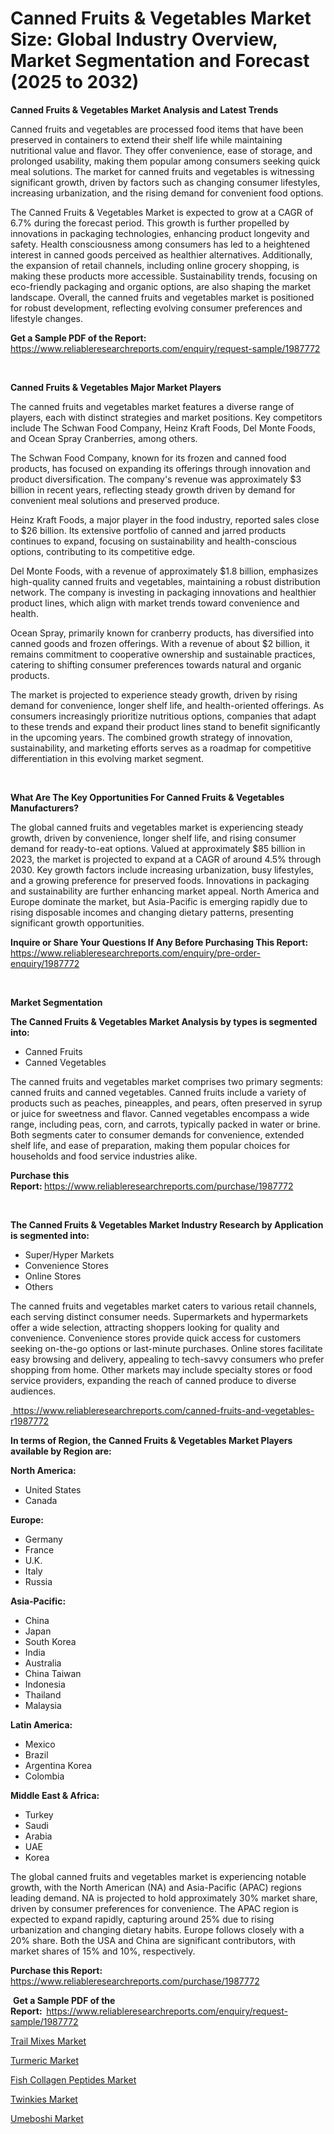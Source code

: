 <p><h1>Canned Fruits & Vegetables Market Size: Global Industry Overview, Market Segmentation and Forecast (2025 to 2032)</h1></p><p><strong>Canned Fruits & Vegetables Market Analysis and Latest Trends</strong></p>
<p><p>Canned fruits and vegetables are processed food items that have been preserved in containers to extend their shelf life while maintaining nutritional value and flavor. They offer convenience, ease of storage, and prolonged usability, making them popular among consumers seeking quick meal solutions. The market for canned fruits and vegetables is witnessing significant growth, driven by factors such as changing consumer lifestyles, increasing urbanization, and the rising demand for convenient food options. </p><p>The Canned Fruits & Vegetables Market is expected to grow at a CAGR of 6.7% during the forecast period. This growth is further propelled by innovations in packaging technologies, enhancing product longevity and safety. Health consciousness among consumers has led to a heightened interest in canned goods perceived as healthier alternatives. Additionally, the expansion of retail channels, including online grocery shopping, is making these products more accessible. Sustainability trends, focusing on eco-friendly packaging and organic options, are also shaping the market landscape. Overall, the canned fruits and vegetables market is positioned for robust development, reflecting evolving consumer preferences and lifestyle changes.</p></p>
<p><strong>Get a Sample PDF of the Report:&nbsp;</strong> <a href="https://www.reliableresearchreports.com/enquiry/request-sample/1987772?utm_campaign=34&utm_medium=2&utm_source=Github&utm_content=ia&utm_term=14022025&utm_id=canned-fruits-vegetables">https://www.reliableresearchreports.com/enquiry/request-sample/1987772</a></p>
<p>&nbsp;</p>
<p><strong>Canned Fruits & Vegetables Major Market Players</strong></p>
<p><p>The canned fruits and vegetables market features a diverse range of players, each with distinct strategies and market positions. Key competitors include The Schwan Food Company, Heinz Kraft Foods, Del Monte Foods, and Ocean Spray Cranberries, among others.</p><p>The Schwan Food Company, known for its frozen and canned food products, has focused on expanding its offerings through innovation and product diversification. The company's revenue was approximately $3 billion in recent years, reflecting steady growth driven by demand for convenient meal solutions and preserved produce.</p><p>Heinz Kraft Foods, a major player in the food industry, reported sales close to $26 billion. Its extensive portfolio of canned and jarred products continues to expand, focusing on sustainability and health-conscious options, contributing to its competitive edge.</p><p>Del Monte Foods, with a revenue of approximately $1.8 billion, emphasizes high-quality canned fruits and vegetables, maintaining a robust distribution network. The company is investing in packaging innovations and healthier product lines, which align with market trends toward convenience and health.</p><p>Ocean Spray, primarily known for cranberry products, has diversified into canned goods and frozen offerings. With a revenue of about $2 billion, it remains commitment to cooperative ownership and sustainable practices, catering to shifting consumer preferences towards natural and organic products.</p><p>The market is projected to experience steady growth, driven by rising demand for convenience, longer shelf life, and health-oriented offerings. As consumers increasingly prioritize nutritious options, companies that adapt to these trends and expand their product lines stand to benefit significantly in the upcoming years. The combined growth strategy of innovation, sustainability, and marketing efforts serves as a roadmap for competitive differentiation in this evolving market segment.</p></p>
<p>&nbsp;</p>
<p><strong>What Are The Key Opportunities For Canned Fruits & Vegetables Manufacturers?</strong></p>
<p><p>The global canned fruits and vegetables market is experiencing steady growth, driven by convenience, longer shelf life, and rising consumer demand for ready-to-eat options. Valued at approximately $85 billion in 2023, the market is projected to expand at a CAGR of around 4.5% through 2030. Key growth factors include increasing urbanization, busy lifestyles, and a growing preference for preserved foods. Innovations in packaging and sustainability are further enhancing market appeal. North America and Europe dominate the market, but Asia-Pacific is emerging rapidly due to rising disposable incomes and changing dietary patterns, presenting significant growth opportunities.</p></p>
<p><strong>Inquire or Share Your Questions If Any Before Purchasing This Report:</strong> <a href="https://www.reliableresearchreports.com/enquiry/pre-order-enquiry/1987772?utm_campaign=34&utm_medium=2&utm_source=Github&utm_content=ia&utm_term=14022025&utm_id=canned-fruits-vegetables">https://www.reliableresearchreports.com/enquiry/pre-order-enquiry/1987772</a></p>
<p>&nbsp;</p>
<p><strong>Market Segmentation</strong></p>
<p><strong>The Canned Fruits & Vegetables Market Analysis by types is segmented into:</strong></p>
<p><ul><li>Canned Fruits</li><li>Canned Vegetables</li></ul></p>
<p><p>The canned fruits and vegetables market comprises two primary segments: canned fruits and canned vegetables. Canned fruits include a variety of products such as peaches, pineapples, and pears, often preserved in syrup or juice for sweetness and flavor. Canned vegetables encompass a wide range, including peas, corn, and carrots, typically packed in water or brine. Both segments cater to consumer demands for convenience, extended shelf life, and ease of preparation, making them popular choices for households and food service industries alike.</p></p>
<p><strong>Purchase this Report:&nbsp;</strong><a href="https://www.reliableresearchreports.com/purchase/1987772?utm_campaign=34&utm_medium=2&utm_source=Github&utm_content=ia&utm_term=14022025&utm_id=canned-fruits-vegetables">https://www.reliableresearchreports.com/purchase/1987772</a></p>
<p>&nbsp;</p>
<p><strong>The Canned Fruits & Vegetables Market Industry Research by Application is segmented into:</strong></p>
<p><ul><li>Super/Hyper Markets</li><li>Convenience Stores</li><li>Online Stores</li><li>Others</li></ul></p>
<p><p>The canned fruits and vegetables market caters to various retail channels, each serving distinct consumer needs. Supermarkets and hypermarkets offer a wide selection, attracting shoppers looking for quality and convenience. Convenience stores provide quick access for customers seeking on-the-go options or last-minute purchases. Online stores facilitate easy browsing and delivery, appealing to tech-savvy consumers who prefer shopping from home. Other markets may include specialty stores or food service providers, expanding the reach of canned produce to diverse audiences.</p></p>
<p><a href="https://www.reliableresearchreports.com/canned-fruits-and-vegetables-r1987772?utm_campaign=34&utm_medium=2&utm_source=Github&utm_content=ia&utm_term=14022025&utm_id=canned-fruits-vegetables">&nbsp;https://www.reliableresearchreports.com/canned-fruits-and-vegetables-r1987772</a></p>
<p><strong>In terms of Region, the Canned Fruits & Vegetables Market Players available by Region are:</strong></p>
<p>
    <p> <strong> North America: </strong>
        <ul>
            <li>United States</li>
            <li>Canada</li>
        </ul>
        </p> 
    <p> <strong> Europe: </strong>
        <ul>
            <li>Germany</li>
            <li>France</li>
            <li>U.K.</li>
            <li>Italy</li>
            <li>Russia</li>
        </ul>
        </p> 
    <p> <strong> Asia-Pacific: </strong>
        <ul>
            <li>China</li>
            <li>Japan</li>
            <li>South Korea</li>
            <li>India</li>
            <li>Australia</li>
            <li>China Taiwan</li>
            <li>Indonesia</li>
            <li>Thailand</li>
            <li>Malaysia</li>
        </ul>
        </p> 
    <p> <strong> Latin America: </strong>
        <ul>
            <li>Mexico</li>
            <li>Brazil</li>
            <li>Argentina Korea</li>
            <li>Colombia</li>
        </ul>
        </p> 
    <p> <strong> Middle East & Africa: </strong>
        <ul>
            <li>Turkey</li>
            <li>Saudi</li>
            <li>Arabia</li>
            <li>UAE</li>
            <li>Korea</li>
        </ul>
    </p>
    </p>
<p><p>The global canned fruits and vegetables market is experiencing notable growth, with the North American (NA) and Asia-Pacific (APAC) regions leading demand. NA is projected to hold approximately 30% market share, driven by consumer preferences for convenience. The APAC region is expected to expand rapidly, capturing around 25% due to rising urbanization and changing dietary habits. Europe follows closely with a 20% share. Both the USA and China are significant contributors, with market shares of 15% and 10%, respectively.</p></p>
<p><strong>Purchase this Report: </strong><a href="https://www.reliableresearchreports.com/purchase/1987772?utm_campaign=34&utm_medium=2&utm_source=Github&utm_content=ia&utm_term=14022025&utm_id=canned-fruits-vegetables">https://www.reliableresearchreports.com/purchase/1987772</a></p>
<p>&nbsp;<strong>Get a Sample PDF of the Report:&nbsp;&nbsp;</strong><a href="https://www.reliableresearchreports.com/enquiry/request-sample/1987772?utm_campaign=34&utm_medium=2&utm_source=Github&utm_content=ia&utm_term=14022025&utm_id=canned-fruits-vegetables">https://www.reliableresearchreports.com/enquiry/request-sample/1987772</a></p>
<p><strong></strong></p>
<p><p><a href="https://github.com/xanaanenkaly/Market-Research-Report-List-1/blob/main/trail-mixes-market.md?utm_campaign=34&utm_medium=2&utm_source=Github&utm_content=ia&utm_term=14022025&utm_id=canned-fruits-vegetables">Trail Mixes Market</a></p><p><a href="https://github.com/phumlaaijem/Market-Research-Report-List-1/blob/main/turmeric-market.md?utm_campaign=34&utm_medium=2&utm_source=Github&utm_content=ia&utm_term=14022025&utm_id=canned-fruits-vegetables">Turmeric Market</a></p><p><a href="https://github.com/eusoffyhanty/Market-Research-Report-List-1/blob/main/fish-collagen-peptides-market.md?utm_campaign=34&utm_medium=2&utm_source=Github&utm_content=ia&utm_term=14022025&utm_id=canned-fruits-vegetables">Fish Collagen Peptides Market</a></p><p><a href="https://github.com/memorirummy/Market-Research-Report-List-1/blob/main/twinkies-market.md?utm_campaign=34&utm_medium=2&utm_source=Github&utm_content=ia&utm_term=14022025&utm_id=canned-fruits-vegetables">Twinkies Market</a></p><p><a href="https://github.com/alasmyayock/Market-Research-Report-List-1/blob/main/umeboshi-market.md?utm_campaign=34&utm_medium=2&utm_source=Github&utm_content=ia&utm_term=14022025&utm_id=canned-fruits-vegetables">Umeboshi Market</a></p></p>